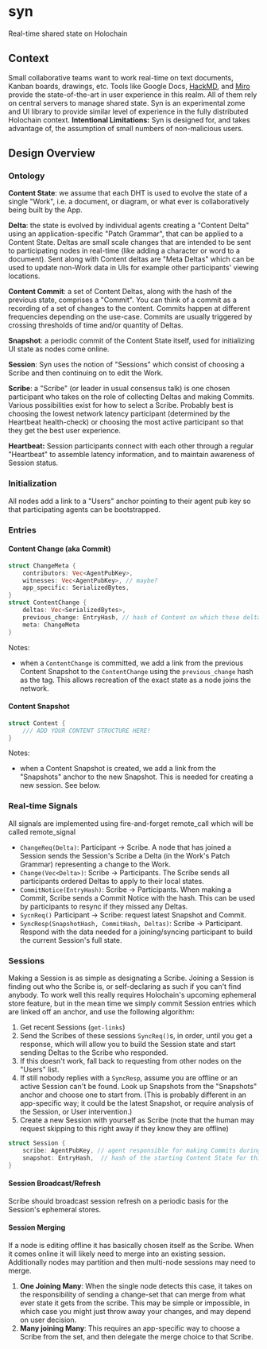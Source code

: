 # syn

Real-time shared state on Holochain

## Context

Small collaborative teams want to work real-time on text documents, Kanban boards, drawings, etc.  Tools like Google Docs, [HackMD](hackmd.io), and [Miro](https://miro.com/) provide the state-of-the-art in user experience in this realm.  All of them rely on central servers to manage shared state.  Syn is an experimental zome and UI library to provide similar level of experience in the fully distributed Holochain context.
**Intentional Limitations:** Syn is designed for, and takes advantage of, the assumption of small numbers of non-malicious users.

## Design Overview

### Ontology

**Content State**: we assume that each DHT is used to evolve the state of a single "Work", i.e. a document, or diagram, or what ever is collaboratively being built by the App.

**Delta**: the state is evolved by individual agents creating a "Content Delta" using an application-specific "Patch Grammar", that can be applied to a Content State.  Deltas are small scale changes that are intended to be sent to participating nodes in real-time (like adding a character or word to a document). Sent along with Content deltas are "Meta Deltas" which can be used to update non-Work data in UIs for example other participants' viewing locations.

**Content Commit**: a set of Content Deltas, along with the hash of the previous state, comprises a "Commit".  You can think of a commit as a recording of a set of changes to the content.  Commits happen at different frequencies depending on the use-case.  Commits are usually triggered by crossing thresholds of time and/or quantity of Deltas.

**Snapshot**: a periodic commit of the Content State itself, used for initializing UI state as nodes come online.

**Session**: Syn uses the notion of "Sessions" which consist of choosing a Scribe and then continuing on to edit the Work.

**Scribe**: a "Scribe" (or leader in usual consensus talk) is one chosen participant who takes on the role of collecting Deltas and making Commits. Various possibilities exist for how to select a Scribe. Probably best is choosing the lowest network latency participant (determined by the Heartbeat health-check) or choosing the most active participant so that they get the best user experience.

**Heartbeat:** Session participants connect with each other through a regular "Heartbeat" to assemble latency information, and to maintain awareness of Session status.


### Initialization
All nodes add a link to a "Users" anchor pointing to their agent pub key so that participating agents can be bootstrapped.

### Entries
#### Content Change (aka Commit)
```rust
struct ChangeMeta {
    contributors: Vec<AgentPubKey>,
    witnesses: Vec<AgentPubKey>, // maybe?
    app_specific: SerializedBytes,
}
struct ContentChange {
    deltas: Vec<SerializedBytes>,
    previous_change: EntryHash, // hash of Content on which these deltas are to be applied
    meta: ChangeMeta
}
```
Notes:
- when a `ContentChange` is committed, we add a link from the previous Content Snapshot to the `ContentChange` using the `previous_change` hash as the tag.  This allows recreation of the exact state as a node joins the network.
#### Content Snapshot
```rust
struct Content {
    /// ADD YOUR CONTENT STRUCTURE HERE!
}
```
Notes:
- when a Content Snapshot is created, we add a link from the "Snapshots" anchor to the new Snapshot.  This is needed for creating a new session.  See below.

### Real-time Signals
All signals are implemented using fire-and-forget remote_call which will be called remote_signal
- `ChangeReq(Delta)`: Participant -> Scribe. A node that has joined a Session sends the Session's Scribe a Delta (in the Work's Patch Grammar) representing a change to the Work.
- `Change(Vec<Delta>)`: Scribe -> Participants. The Scribe sends all participants ordered Deltas to apply to their local states.
- `CommitNotice(EntryHash)`: Scribe -> Participants.  When making a Commit, Scribe sends a Commit Notice with the hash.  This can be used by participants to resync if they missed any Deltas.
- `SycnReq()` Participant -> Scribe: request latest Snapshot and Commit.
- `SyncResp(SnapshotHash, CommitHash, Deltas)`: Scribe -> Participant.  Respond with the data needed for a joining/syncing participant to build the current Session's full state.


### Sessions
Making a Session is as simple as designating a Scribe.  Joining a Session is finding out who the Scribe is, or self-declaring as such if you can't find anybody.  To work well this really requires Holochain's upcoming ephemeral store feature, but in the mean time we simply commit Session entries which are linked off an anchor, and use the following algorithm:
1. Get recent Sessions (`get-links`)
2. Send the Scribes of these sessions `SyncReq()`s, in order, until you get a response, which will allow you to build the Session state and start sending Deltas to the Scribe who responded.
3. If this doesn't work, fall back to requesting from other nodes on the "Users" list.
4. If still nobody replies with a `SyncResp`, assume you are offline or an active Session can't be found.  Look up Snapshots from the "Snapshots" anchor and choose one to start from. (This is probably different in an app-specific way; it could be the latest Snapshot, or require analysis of the Session, or User intervention.)
5. Create a new Session with yourself as Scribe (note that the human may request skipping to this right away if they know they are offline)
```rust
struct Session {
    scribe: AgentPubKey, // agent responsible for making Commits during the session
    snapshot: EntryHash,  // hash of the starting Content State for this Session
}
```

#### Session Broadcast/Refresh
Scribe should broadcast session refresh on a periodic basis for the Session's ephemeral stores.

#### Session Merging
If a node is editing offline it has basically chosen itself as the Scribe.  When it comes online it will likely need to merge into an existing session.  Additionally nodes may partition and then multi-node sessions may need to merge.

1. **One Joining Many**: When the single node detects this case, it takes on the responsibility of sending a change-set that can merge from what ever state it gets from the scribe.  This may be simple or impossible, in which case you might just throw away your changes, and may depend on user decision.
2. **Many joining Many**: This requires an app-specific way to choose a Scribe from the set, and then delegate the merge choice to that Scribe.
